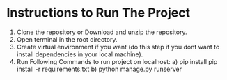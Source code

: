 # Instructions to Run The Project 

1) Clone the repository or Download and unzip the repository.
2) Open terminal in the root directory.
3) Create virtual environment if you want (do this step if you dont want to install dependencies in your local machine).
4) Run Following Commands to run project on localhost:
   a) pip install pip install -r requirements.txt
   b) python manage.py runserver
